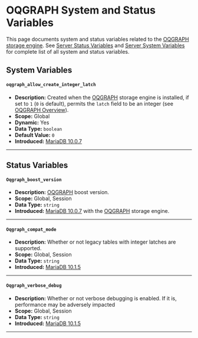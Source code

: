 # OQGRAPH System and Status Variables

This page documents system and status variables related to the [OQGRAPH storage engine](/kb/en/oqgraph/). See [Server Status Variables](/replication/optimization-and-tuning/system-variables/server-status-variables) and [Server System Variables](/replication/optimization-and-tuning/system-variables/server-system-variables) for complete list of all system and status variables.

## System Variables

#### `oqgraph_allow_create_integer_latch`

- <strong>Description:</strong> Created when the [OQGRAPH](/kb/en/oqgraph/) storage engine is installed, if set to `1` (`0` is default), permits the `latch` field to be an integer (see [OQGRAPH Overview](/kb/en/oqgraph-overview/#creating-a-table)).
- <strong>Scope:</strong> Global
- <strong>Dynamic:</strong> Yes
- <strong>Data Type:</strong> `boolean`
- <strong>Default Value:</strong> `0`
- <strong>Introduced:</strong> [MariaDB 10.0.7](/kb/en/mariadb-1007-release-notes/)

---

## Status Variables

#### `Oqgraph_boost_version`

- <strong>Description:</strong> [OQGRAPH](/kb/en/oqgraph/) boost version.
- <strong>Scope:</strong> Global, Session
- <strong>Data Type:</strong> `string`
- <strong>Introduced:</strong> [MariaDB 10.0.7](/kb/en/mariadb-1007-release-notes/) with the [OQGRAPH](/kb/en/oqgraph/) storage engine.

---

#### `Oqgraph_compat_mode`

- <strong>Description:</strong> Whether or not legacy tables with integer latches are supported.
- <strong>Scope:</strong> Global, Session
- <strong>Data Type:</strong> `string`
- <strong>Introduced:</strong> [MariaDB 10.1.5](/kb/en/mariadb-1015-release-notes/)

---

#### `Oqgraph_verbose_debug`

- <strong>Description:</strong> Whether or not verbose debugging is enabled. If it is, performance may be adversely impacted
- <strong>Scope:</strong> Global, Session
- <strong>Data Type:</strong> `string`
- <strong>Introduced:</strong> [MariaDB 10.1.5](/kb/en/mariadb-1015-release-notes/)

---